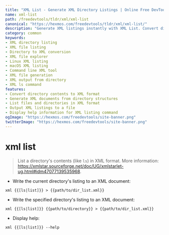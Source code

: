 ```yaml
---
title: "XML List - Generate XML Directory Listings | Online Free DevTools by Hexmos"
name: xml-list
path: /freedevtools/tldr/xml/xml-list
canonical: "https://hexmos.com/freedevtools/tldr/xml/xml-list/"
description: "Generate XML listings instantly with XML List. Convert directory content to XML format, and display directory structure. Free online tool, no registration required."
category: common
keywords:
- XML directory listing
- XML file listing
- Directory to XML conversion
- XML file explorer
- Linux XML listing
- macOS XML listing
- Command line XML tool
- XML file generation
- XML output from directory
- XML ls command
features:
- Convert directory contents to XML format
- Generate XML documents from directory structures
- List files and directories in XML format
- Output XML listings to a file
- Display help information for XML listing command
ogImage: "https://hexmos.com/freedevtools/site-banner.png"
twitterImage: "https://hexmos.com/freedevtools/site-banner.png"
---
```


# xml list

> List a directory's contents (like `ls`) in XML format.
> More information: <https://xmlstar.sourceforge.net/doc/UG/xmlstarlet-ug.html#idm47077139535968>.

- Write the current directory's listing to an XML document:

`xml {{[ls|list]}} > {{path/to/dir_list.xml}}`

- Write the specified directory's listing to an XML document:

`xml {{[ls|list]}} {{path/to/directory}} > {{path/to/dir_list.xml}}`

- Display help:

`xml {{[ls|list]}} --help`
